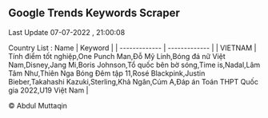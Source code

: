 

## Google Trends Keywords Scraper 
 
Last Update 07-07-2022 , 21:00:08

Country List :
 Name  | Keyword |
| ------------- | ------------- |
| VIETNAM | Tính điểm tốt nghiệp,One Punch Man,Đỗ Mỹ Linh,Bóng đá nữ Việt Nam,Disney,Jang Mi,Boris Johnson,Tổ quốc bên bờ sóng,Time is,Nadal,Lâm Tâm Như,Thiên Nga Bóng Đêm tập 11,Rosé Blackpink,Justin Bieber,Takahashi Kazuki,Sterling,Khả Ngân,Cúm A,Đáp án Toán THPT Quốc gia 2022,U19 Việt Nam |



© Abdul Muttaqin 
